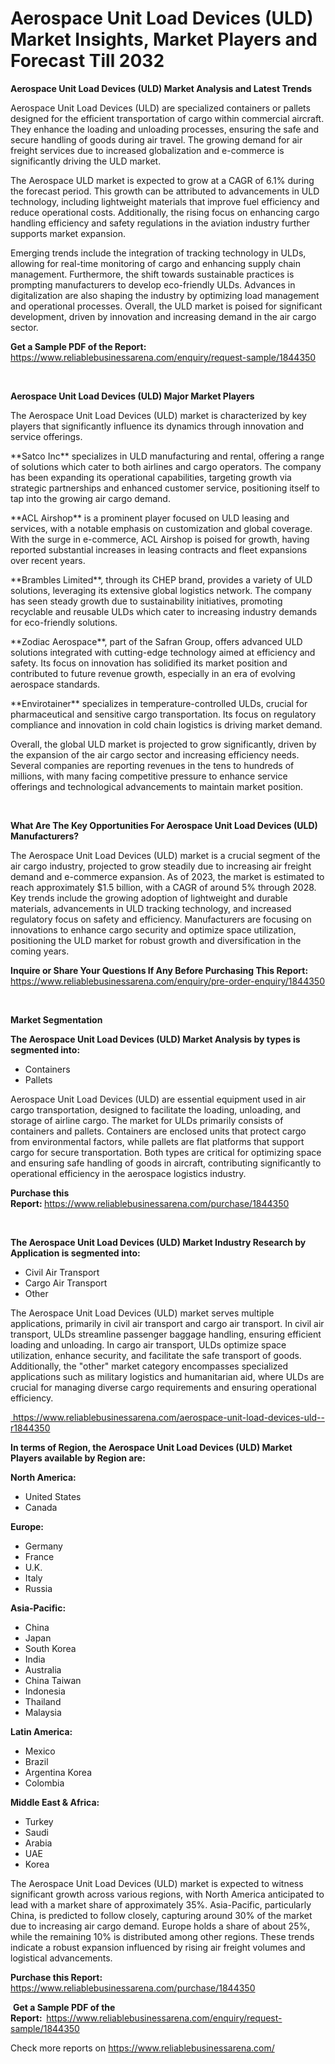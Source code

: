 <p><h1>Aerospace Unit Load Devices (ULD) Market Insights, Market Players and Forecast Till 2032</h1></p><p><strong>Aerospace Unit Load Devices (ULD) Market Analysis and Latest Trends</strong></p>
<p><p>Aerospace Unit Load Devices (ULD) are specialized containers or pallets designed for the efficient transportation of cargo within commercial aircraft. They enhance the loading and unloading processes, ensuring the safe and secure handling of goods during air travel. The growing demand for air freight services due to increased globalization and e-commerce is significantly driving the ULD market.</p><p>The Aerospace ULD market is expected to grow at a CAGR of 6.1% during the forecast period. This growth can be attributed to advancements in ULD technology, including lightweight materials that improve fuel efficiency and reduce operational costs. Additionally, the rising focus on enhancing cargo handling efficiency and safety regulations in the aviation industry further supports market expansion.</p><p>Emerging trends include the integration of tracking technology in ULDs, allowing for real-time monitoring of cargo and enhancing supply chain management. Furthermore, the shift towards sustainable practices is prompting manufacturers to develop eco-friendly ULDs. Advances in digitalization are also shaping the industry by optimizing load management and operational processes. Overall, the ULD market is poised for significant development, driven by innovation and increasing demand in the air cargo sector.</p></p>
<p><strong>Get a Sample PDF of the Report:&nbsp;</strong> <a href="https://www.reliablebusinessarena.com/enquiry/request-sample/1844350?utm_campaign=3042&utm_medium=2&utm_source=Github&utm_content=ia&utm_term=12042025&utm_id=aerospace-unit-load-devices-uld">https://www.reliablebusinessarena.com/enquiry/request-sample/1844350</a></p>
<p>&nbsp;</p>
<p><strong>Aerospace Unit Load Devices (ULD) Major Market Players</strong></p>
<p><p>The Aerospace Unit Load Devices (ULD) market is characterized by key players that significantly influence its dynamics through innovation and service offerings.</p><p>**Satco Inc** specializes in ULD manufacturing and rental, offering a range of solutions which cater to both airlines and cargo operators. The company has been expanding its operational capabilities, targeting growth via strategic partnerships and enhanced customer service, positioning itself to tap into the growing air cargo demand.</p><p>**ACL Airshop** is a prominent player focused on ULD leasing and services, with a notable emphasis on customization and global coverage. With the surge in e-commerce, ACL Airshop is poised for growth, having reported substantial increases in leasing contracts and fleet expansions over recent years.</p><p>**Brambles Limited**, through its CHEP brand, provides a variety of ULD solutions, leveraging its extensive global logistics network. The company has seen steady growth due to sustainability initiatives, promoting recyclable and reusable ULDs which cater to increasing industry demands for eco-friendly solutions.</p><p>**Zodiac Aerospace**, part of the Safran Group, offers advanced ULD solutions integrated with cutting-edge technology aimed at efficiency and safety. Its focus on innovation has solidified its market position and contributed to future revenue growth, especially in an era of evolving aerospace standards.</p><p>**Envirotainer** specializes in temperature-controlled ULDs, crucial for pharmaceutical and sensitive cargo transportation. Its focus on regulatory compliance and innovation in cold chain logistics is driving market demand.</p><p>Overall, the global ULD market is projected to grow significantly, driven by the expansion of the air cargo sector and increasing efficiency needs. Several companies are reporting revenues in the tens to hundreds of millions, with many facing competitive pressure to enhance service offerings and technological advancements to maintain market position.</p></p>
<p>&nbsp;</p>
<p><strong>What Are The Key Opportunities For Aerospace Unit Load Devices (ULD) Manufacturers?</strong></p>
<p><p>The Aerospace Unit Load Devices (ULD) market is a crucial segment of the air cargo industry, projected to grow steadily due to increasing air freight demand and e-commerce expansion. As of 2023, the market is estimated to reach approximately $1.5 billion, with a CAGR of around 5% through 2028. Key trends include the growing adoption of lightweight and durable materials, advancements in ULD tracking technology, and increased regulatory focus on safety and efficiency. Manufacturers are focusing on innovations to enhance cargo security and optimize space utilization, positioning the ULD market for robust growth and diversification in the coming years.</p></p>
<p><strong>Inquire or Share Your Questions If Any Before Purchasing This Report:</strong> <a href="https://www.reliablebusinessarena.com/enquiry/pre-order-enquiry/1844350?utm_campaign=3042&utm_medium=2&utm_source=Github&utm_content=ia&utm_term=12042025&utm_id=aerospace-unit-load-devices-uld">https://www.reliablebusinessarena.com/enquiry/pre-order-enquiry/1844350</a></p>
<p>&nbsp;</p>
<p><strong>Market Segmentation</strong></p>
<p><strong>The Aerospace Unit Load Devices (ULD) Market Analysis by types is segmented into:</strong></p>
<p><ul><li>Containers</li><li>Pallets</li></ul></p>
<p><p>Aerospace Unit Load Devices (ULD) are essential equipment used in air cargo transportation, designed to facilitate the loading, unloading, and storage of airline cargo. The market for ULDs primarily consists of containers and pallets. Containers are enclosed units that protect cargo from environmental factors, while pallets are flat platforms that support cargo for secure transportation. Both types are critical for optimizing space and ensuring safe handling of goods in aircraft, contributing significantly to operational efficiency in the aerospace logistics industry.</p></p>
<p><strong>Purchase this Report:&nbsp;</strong><a href="https://www.reliablebusinessarena.com/purchase/1844350?utm_campaign=3042&utm_medium=2&utm_source=Github&utm_content=ia&utm_term=12042025&utm_id=aerospace-unit-load-devices-uld">https://www.reliablebusinessarena.com/purchase/1844350</a></p>
<p>&nbsp;</p>
<p><strong>The Aerospace Unit Load Devices (ULD) Market Industry Research by Application is segmented into:</strong></p>
<p><ul><li>Civil Air Transport</li><li>Cargo Air Transport</li><li>Other</li></ul></p>
<p><p>The Aerospace Unit Load Devices (ULD) market serves multiple applications, primarily in civil air transport and cargo air transport. In civil air transport, ULDs streamline passenger baggage handling, ensuring efficient loading and unloading. In cargo air transport, ULDs optimize space utilization, enhance security, and facilitate the safe transport of goods. Additionally, the "other" market category encompasses specialized applications such as military logistics and humanitarian aid, where ULDs are crucial for managing diverse cargo requirements and ensuring operational efficiency.</p></p>
<p><a href="https://www.reliablebusinessarena.com/aerospace-unit-load-devices-uld--r1844350?utm_campaign=3042&utm_medium=2&utm_source=Github&utm_content=ia&utm_term=12042025&utm_id=aerospace-unit-load-devices-uld">&nbsp;https://www.reliablebusinessarena.com/aerospace-unit-load-devices-uld--r1844350</a></p>
<p><strong>In terms of Region, the Aerospace Unit Load Devices (ULD) Market Players available by Region are:</strong></p>
<p>
    <p> <strong> North America: </strong>
        <ul>
            <li>United States</li>
            <li>Canada</li>
        </ul>
        </p> 
    <p> <strong> Europe: </strong>
        <ul>
            <li>Germany</li>
            <li>France</li>
            <li>U.K.</li>
            <li>Italy</li>
            <li>Russia</li>
        </ul>
        </p> 
    <p> <strong> Asia-Pacific: </strong>
        <ul>
            <li>China</li>
            <li>Japan</li>
            <li>South Korea</li>
            <li>India</li>
            <li>Australia</li>
            <li>China Taiwan</li>
            <li>Indonesia</li>
            <li>Thailand</li>
            <li>Malaysia</li>
        </ul>
        </p> 
    <p> <strong> Latin America: </strong>
        <ul>
            <li>Mexico</li>
            <li>Brazil</li>
            <li>Argentina Korea</li>
            <li>Colombia</li>
        </ul>
        </p> 
    <p> <strong> Middle East & Africa: </strong>
        <ul>
            <li>Turkey</li>
            <li>Saudi</li>
            <li>Arabia</li>
            <li>UAE</li>
            <li>Korea</li>
        </ul>
    </p>
    </p>
<p><p>The Aerospace Unit Load Devices (ULD) market is expected to witness significant growth across various regions, with North America anticipated to lead with a market share of approximately 35%. Asia-Pacific, particularly China, is predicted to follow closely, capturing around 30% of the market due to increasing air cargo demand. Europe holds a share of about 25%, while the remaining 10% is distributed among other regions. These trends indicate a robust expansion influenced by rising air freight volumes and logistical advancements.</p></p>
<p><strong>Purchase this Report: </strong><a href="https://www.reliablebusinessarena.com/purchase/1844350?utm_campaign=3042&utm_medium=2&utm_source=Github&utm_content=ia&utm_term=12042025&utm_id=aerospace-unit-load-devices-uld">https://www.reliablebusinessarena.com/purchase/1844350</a></p>
<p>&nbsp;<strong>Get a Sample PDF of the Report:&nbsp;&nbsp;</strong><a href="https://www.reliablebusinessarena.com/enquiry/request-sample/1844350?utm_campaign=3042&utm_medium=2&utm_source=Github&utm_content=ia&utm_term=12042025&utm_id=aerospace-unit-load-devices-uld">https://www.reliablebusinessarena.com/enquiry/request-sample/1844350</a></p>
<p><strong></strong></p>
<p>Check more reports on <a href="https://www.reliablebusinessarena.com/?utm_campaign=3042&utm_medium=2&utm_source=Github&utm_content=ia&utm_term=12042025&utm_id=aerospace-unit-load-devices-uld">https://www.reliablebusinessarena.com/</a></p>